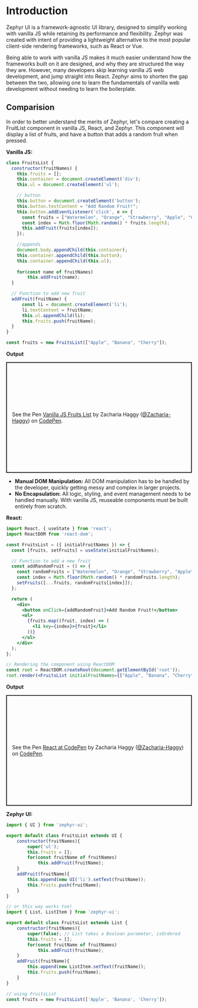 # Introduction
Zephyr UI is a framework-agnostic UI library, designed to simplify working with vanilla JS while retaining its performance and flexibility. Zephyr was created with intent of providing 
a lightweight alternative to the most popular client-side rendering frameworks, such as React or Vue. 

Being able to work with vanilla JS makes it much easier understand how the frameworks built on it are designed, and why they are structured the way they are. However, many developers skip learning vanilla JS web development, and jump straight into React. Zephyr aims to shorten the gap between the two, allowing one to learn the fundamentals of vanilla web development without needing to learn the boilerplate.

## Comparision
In order to better understand the merits of Zephyr, let's compare creating a FruitList component in vanilla JS, React, and Zephyr. This component will display a list of fruits, and have a button that adds a random fruit when pressed.

**Vanilla JS:**
```javascript
class FruitsList {
  constructor(fruitNames) {
    this.fruits = [];
    this.container = document.createElement('div');
    this.ul = document.createElement('ul');

    // button 
    this.button = document.createElement('button');
    this.button.textContent = "Add Random Fruit!";
    this.button.addEventListener('click', e => {
      const fruits = ["Watermelon", "Orange", "Strawberry", "Apple", "Cherry", "Mango", "Grape"];
      const index = Math.floor(Math.random() * fruits.length);
      this.addFruit(fruits[index]);
    });

    //appends
    document.body.appendChild(this.container);
    this.container.appendChild(this.button);
    this.container.appendChild(this.ul);
    
    for(const name of fruitNames)
        this.addFruit(name);
  }

  // Function to add new fruit
  addFruit(fruitName) {
      const li = document.createElement('li');
      li.textContent = fruitName;
      this.ul.appendChild(li);
      this.fruits.push(fruitName);
  }
}

const fruits = new FruitsList(["Apple", "Banana", "Cherry"]);
```
**Output**
<div data-zephyr-parse=false>
<p class="codepen" data-height="300" data-default-tab="js,result" data-slug-hash="mybaVGN" data-pen-title="Vanilla JS Fruits List" data-user="Zacharia-Haggy" style="height: 300px; box-sizing: border-box; display: flex; align-items: center; justify-content: center; border: 2px solid; margin: 1em 0; padding: 1em;">
  <span>See the Pen <a href="https://codepen.io/Zacharia-Haggy/pen/mybaVGN">
  Vanilla JS Fruits List</a> by Zacharia Haggy (<a href="https://codepen.io/Zacharia-Haggy">@Zacharia-Haggy</a>)
  on <a href="https://codepen.io">CodePen</a>.</span>
</p>
</div>
<script async src="https://public.codepenassets.com/embed/index.js"></script>

- **Manual DOM Manipulation:** All DOM manipulation has to be handled by the developer, quickly getting messy and complex in larger projects.
- **No Encapsulation:** All logic, styling, and event management needs to be handled manually. With vanilla JS, reuseable components must be built entirely from scratch.

**React:**
```jsx
import React, { useState } from 'react';
import ReactDOM from 'react-dom';

const FruitsList = ({ initialFruitNames }) => {
  const [fruits, setFruits] = useState(initialFruitNames);

  // Function to add a new fruit
  const addRandomFruit = () => {
    const randomFruits = ["Watermelon", "Orange", "Strawberry", "Apple", "Cherry", "Mango", "Grape"];
    const index = Math.floor(Math.random() * randomFruits.length);
    setFruits([...fruits, randomFruits[index]]);
  };

  return (
    <div>
      <button onClick={addRandomFruit}>Add Random Fruit!</button>
      <ul>
        {fruits.map((fruit, index) => (
          <li key={index}>{fruit}</li>
        ))}
      </ul>
    </div>
  );
};

// Rendering the component using ReactDOM
const root = ReactDOM.createRoot(document.getElementById('root'));
root.render(<FruitsList initialFruitNames={["Apple", "Banana", "Cherry"]} />);
```
**Output**
<div data-zephyr-parse=false>
<p class="codepen" data-height="300" data-default-tab="js,result" data-slug-hash="yyBGPwy" data-pen-title="React at CodePen" data-user="Zacharia-Haggy" style="height: 300px; box-sizing: border-box; display: flex; align-items: center; justify-content: center; border: 2px solid; margin: 1em 0; padding: 1em;">
  <span>See the Pen <a href="https://codepen.io/Zacharia-Haggy/pen/yyBGPwy">
  React at CodePen</a> by Zacharia Haggy (<a href="https://codepen.io/Zacharia-Haggy">@Zacharia-Haggy</a>)
  on <a href="https://codepen.io">CodePen</a>.</span>
</p>
</div>
<script async src="https://public.codepenassets.com/embed/index.js"></script>

**Zephyr UI:**
```javascript
import { UI } from 'zephyr-ui';

export default class FruitsList extends UI {
	constructor(fruitNames){
		super('ul');
		this.fruits = [];
		for(const fruitName of fruitNames)
			this.addFruit(fruitName);
	}
	addFruit(fruitName){
		this.append(new UI('li').setText(fruitName));
		this.fruits.push(fruitName);
	}
}

// or this way works too!
import { List, ListItem } from 'zephyr-ui';

export default class FruitsList extends List {
	constructor(fruitNames){
		super(false); // List takes a Boolean parameter, isOrdered
		this.fruits = [];
		for(const fruitName of fruitNames)
			this.addFruit(fruitName);
	}
	addFruit(fruitName){
		this.append(new ListItem.setText(fruitName));
		this.fruits.push(fruitName);
	}
}

// using FruitsList
const fruits = new FruitsList(['Apple', 'Banana', 'Cherry']);
```
